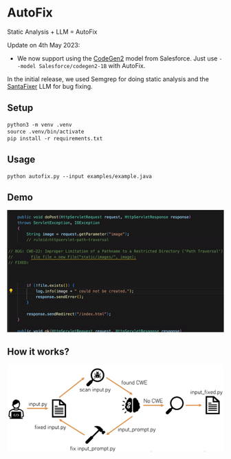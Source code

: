 # AutoFix

Static Analysis + LLM = AutoFix

Update on 4th May 2023:
- We now support using the [CodeGen2](https://github.com/salesforce/CodeGen2) model from Salesforce. Just use `--model Salesforce/codegen2-1B` with AutoFix.

In the initial release, we used Semgrep for doing static analysis and the [SantaFixer](https://huggingface.co/lambdasec/santafixer) LLM for bug fixing.

## Setup

```
python3 -m venv .venv
source .venv/bin/activate
pip install -r requirements.txt
```

## Usage

```
python autofix.py --input examples/example.java
```

## Demo

![](https://github.com/lambdasec/autofix/blob/main/demo.gif)

## How it works?
![](https://github.com/lambdasec/autofix/blob/main/howitworks.png)

